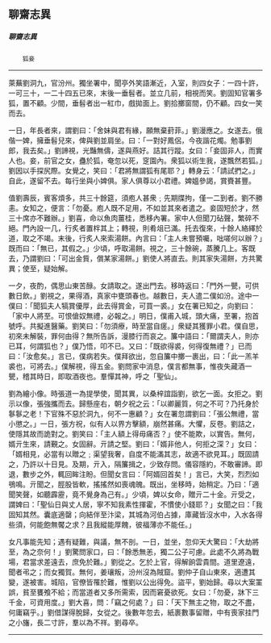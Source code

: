 

## 聊齋志異

##### 聊齋志異
　　`狐妾`

* * *

萊蕪劉洞九，官汾州。獨坐署中，聞亭外笑語漸近，入室，則四女子：一四十許，一可三十，一二十四五已來，末後一垂髫者。並立几前，相視而笑。劉固知官署多狐，置不顧。少間，垂髫者出一紅巾，戲拋面上。劉拾擲窗間，仍不顧。四女一笑而去。

一日，年長者來，謂劉曰：「舍妹與君有緣，願無棄葑菲。」劉漫應之。女遂去。俄偕一婢，擁垂髫兒來，俾與劉並肩坐。曰：「一對好鳳侶，今夜諧花燭。勉事劉郎，我去矣。」劉諦視，光豔無儔，遂與燕好。詰其行蹤。女曰：「妾固非人，而實人也。妾，前官之女，蠱於狐，奄忽以死，窆園內。衆狐以術生我，遂飄然若狐。」劉因以手探尻際。女覺之，笑曰：「君將無謂狐有尾耶？」轉身云：「請試捫之。」自此，遂留不去。每行坐與小婢俱。家人俱尊以小君禮。婢媼參謁，賞賚甚豐。

值劉壽辰，賓客煩多，共三十餘筵，須庖人甚衆﹔先期牒拘，僅一二到者。劉不勝恚。女知之，便言：「勿憂。庖人既不足用，不如並其來者遣之。妾固短於才，然三十席亦不難辦。」劉喜，命以魚肉薑桂，悉移內署。家中人但聞刀砧聲，繁碎不絕。門內設一几，行炙者置柈其上；轉視，則肴俎已滿。托去復來，十餘人絡繹於道，取之不竭。末後，行炙人來索湯餅。內言曰：「主人未嘗預囑，咄嗟何以辦？」既而曰：「無已，其假之。」少頃，呼取湯餅。視之，三十餘碗，蒸騰几上。客既去，乃謂劉曰：「可出金貲，償某家湯餅。」劉使人將直去。則其家失湯餅，方共驚異；使至，疑始解。

一夕，夜酌，偶思山東苦醁。女請取之。遂出門去。移時返曰：「門外一甖，可供數日飲。」劉視之，果得酒，真家中甕頭春也。越數日，夫人遣二僕如汾。途中一僕曰：「聞狐夫人犒賞優厚，此去得賞金，可買一裘。」女在署已知之，向劉曰：「家中人將至。可恨傖奴無禮，必報之。」明日，僕甫入城，頭大痛，至署，抱首號呼。共擬進醫藥。劉笑曰：「勿須療，時至當自瘥。」衆疑其獲罪小君。僕自思，初來未解裝，罪何由得？無所告訴，漫膝行而哀之。簾中語曰：「爾謂夫人，則亦已耳，何謂狐也？」僕乃悟，叩不已。又曰：「既欲得裘，何得復無禮？」已而曰：「汝愈矣。」言已，僕病若失。僕拜欲出，忽自簾中擲一裹出，曰：「此一羔羊裘也，可將去。」僕解視，得五金。劉問家中消息，僕言都無事，惟夜失藏酒一甖，稽其時日，即取酒夜也。羣憚其神，呼之「聖仙」。

劉為繪小像。時張道一為提學使，聞其異，以桑梓誼詣劉，欲乞一面。女拒之。劉示以像，張強攜而去。歸懸座右，朝夕祝之云：「以卿麗質，何之不可？乃托身於鬖鬖之老！下官殊不惡於洞九，何不一惠顧？」女在署忽謂劉曰：「張公無禮，當小懲之。」一日，張方祝，似有人以界方擊額，崩然甚痛。大懼，反卷。劉詰之，使隱其故而詭對之。劉笑曰：「主人額上得毋痛否？」使不能欺，以實告。無何，婿亓生來，請覲之。女固辭。亓請之堅。劉曰：「婿非他人，何拒之深？」女曰：「婿相見，必當有以贈之﹔渠望我奢，自度不能滿其志，故適不欲見耳。」既固請之，乃許以十日見。及期，亓入，隔簾揖之，少致存問。儀容隱約，不敢審諦。即退，數步之外，輒回眸注盼。但聞女言曰：「阿婿回首矣！」言已，大笑，烈烈如鴞鳴。亓聞之，脛股皆軟，搖搖然如喪魂魄。既出，坐移時，始稍定。乃曰：「適聞笑聲，如聽霹靂，竟不覺身為己有。」少頃，婢以女命，贈亓二十金。亓受之，謂婢曰：「聖仙日與丈人居，寧不知我素性揮霍，不慣使小錢耶？」女聞之曰：「我固知其然。囊底適罄；向結伴至汴梁，其城為河伯占據，庫藏皆沒水中，入水各得些須，何能飽無饜之求？且我縱能厚餽，彼福薄亦不能任。」

女凡事能先知；遇有疑難，與議，無不剖。一日，並坐，忽仰天大驚曰：「大劫將至，為之奈何！」劉驚問家口，曰：「餘悉無恙，獨二公子可慮。此處不久將為戰場，君當求差遠去，庶免於難。」劉從之。乞於上官，得解餉雲貴間。道里遼遠，聞者弔之；而女獨賀。無何，姜瓖叛，汾州沒為賊窟。劉仲子自山東來，適遭其變，遂被害。城陷，官僚皆罹於難，惟劉以公出得免。盜平，劉始歸。尋以大案罣誤，貧至饔飧不給；而當道者又多所需索，因而窘憂欲死。女曰：「勿憂，牀下三千金，可資用度。」劉大喜，問：「竊之何處？」曰：「天下無主之物，取之不盡，何庸竊乎。」劉借謀得脫歸，女從之。後數年忽去，紙裹數事留贈，中有喪家挂門之小旛，長二寸許，羣以為不祥。劉尋卒。

* * *

